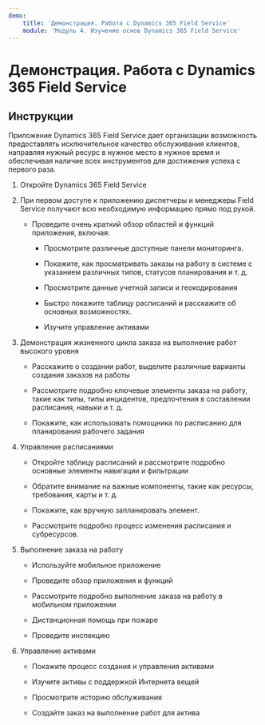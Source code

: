 ```yaml
---
demo:
    title: 'Демонстрация. Работа с Dynamics 365 Field Service'
    module: 'Модуль 4. Изучение основ Dynamics 365 Field Service'
---
```


# Демонстрация. Работа с Dynamics 365 Field Service

## Инструкции

Приложение Dynamics 365 Field Service дает организации возможность предоставлять исключительное качество обслуживания клиентов, направляя нужный ресурс в нужное место в нужное время и обеспечивая наличие всех инструментов для достижения успеха с первого раза.

1. Откройте Dynamics 365 Field Service 

2. При первом доступе к приложению диспетчеры и менеджеры Field Service получают всю необходимую информацию прямо под рукой. 

	- Проведите очень краткий обзор областей и функций приложения, включая: 

		- Просмотрите различные доступные панели мониторинга. 

		- Покажите, как просматривать заказы на работу в системе с указанием различных типов, статусов планирования и т. д. 

		- Просмотрите данные учетной записи и геокодирования

		- Быстро покажите таблицу расписаний и расскажите об основных возможностях. 

		- Изучите управление активами

3. Демонстрация жизненного цикла заказа на выполнение работ высокого уровня

	- Расскажите о создании работ, выделите различные варианты создания заказов на работы

	- Рассмотрите подробно ключевые элементы заказа на работу, такие как типы, типы инцидентов, предпочтения в составлении расписания, навыки и т. д.

	- Покажите, как использовать помощника по расписанию для планирования рабочего задания

4. Управление расписаниями 

	- Откройте таблицу расписаний и рассмотрите подробно основные элементы навигации и фильтрации

	- Обратите внимание на важные компоненты, такие как ресурсы, требования, карты и т. д. 

	- Покажите, как вручную запланировать элемент. 

	- Рассмотрите подробно процесс изменения расписания и субресурсов. 

5. Выполнение заказа на работу 

	- Используйте мобильное приложение 

	- Проведите обзор приложения и функций

	- Рассмотрите подробно выполнение заказа на работу в мобильном приложении

	- Дистанционная помощь при пожаре

	- Проведите инспекцию

6. Управление активами

	- Покажите процесс создания и управления активами

	- Изучите активы с поддержкой Интернета вещей

	- Просмотрите историю обслуживания

	- Создайте заказ на выполнение работ для актива

